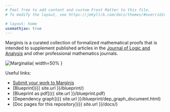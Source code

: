```yaml
---
# Feel free to add content and custom Front Matter to this file.
# To modify the layout, see https://jekyllrb.com/docs/themes/#overriding-theme-defaults

# layout: home
usemathjax: true
---
```


Marginis is a curated collection of formalized mathematical proofs that is intended to supplement published articles in the [Journal of Logic and Analysis](http://logicandanalysis.org/index.php/jla) and other professional mathematics journals.

![Marginalia](https://math.hawaii.edu/wordpress/marginis/files/2023/11/160608124546-medieval-killer-rabbits-6-1038x576.jpg){ width=50% }

Useful links:

* [Submit your work to Marginis](https://math.hawaii.edu/wordpress/marginis/)
* [Blueprint]({{ site.url }}/blueprint/)
* [Blueprint as pdf]({{ site.url }}/blueprint.pdf)
* [Dependency graph]({{ site.url }}/blueprint/dep_graph_document.html)
* [Doc pages for this repository]({{ site.url }}/docs/)